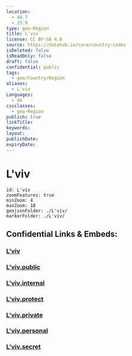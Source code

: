 ```yaml
---
location:
  - 49.7
  - 23.9
type: geo-Region
title: L'viv
license: CC BY-SA 4.0
source: https://datahub.io/core/country-codes
isDeleted: false
isReadOnly: false
draft: false
confidential: public
tags:
  - geo/Country/Region
aliases:
  - L'viv
Languages:
  - de
cssclasses:
  - geo-Region
publish: true
linkTitle:
keywords:
layout:
publishDate:
expiryDate:
---
```


# L'viv

```leaflet
id: L'viv
zoomFeatures: true 
minZoom: 4 
maxZoom: 18
geojsonFolder: ./L'viv/
markerFolder: ./L'viv/
```


## Confidential Links & Embeds: 

### [L'viv](/_Standards/Earth/Continent/Europe/Europe~East/Ukraine/Regions~Ukraine/L'viv.md) 

### [L'viv.public](/_public/Earth/Continent/Europe/Europe~East/Ukraine/Regions~Ukraine/L'viv.public.md) 

### [L'viv.internal](/_internal/Earth/Continent/Europe/Europe~East/Ukraine/Regions~Ukraine/L'viv.internal.md) 

### [L'viv.protect](/_protect/Earth/Continent/Europe/Europe~East/Ukraine/Regions~Ukraine/L'viv.protect.md) 

### [L'viv.private](/_private/Earth/Continent/Europe/Europe~East/Ukraine/Regions~Ukraine/L'viv.private.md) 

### [L'viv.personal](/_personal/Earth/Continent/Europe/Europe~East/Ukraine/Regions~Ukraine/L'viv.personal.md) 

### [L'viv.secret](/_secret/Earth/Continent/Europe/Europe~East/Ukraine/Regions~Ukraine/L'viv.secret.md)

